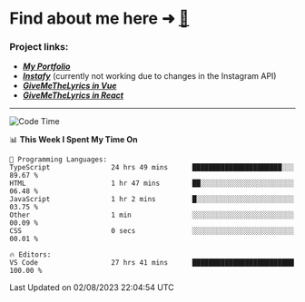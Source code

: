 # Find about me here ➜ [🧑](https://pauabella.dev)

### Project links:
- ***[My Portfolio](https://pauabella.dev)***
- ***[Instafy](https://instafy.me)*** (currently not working due to changes in the Instagram API)
- ***[GiveMeTheLyrics in Vue](https://lyrics.pauabella.dev)***
- ***[GiveMeTheLyrics in React](https://pauabella.dev/GiveMeTheLyrics)***

---
<!--START_SECTION:waka-->
![Code Time](http://img.shields.io/badge/Code%20Time-2%2C355%20hrs%2037%20mins-blue)

📊 **This Week I Spent My Time On** 

```text
💬 Programming Languages: 
TypeScript               24 hrs 49 mins      ██████████████████████░░░   89.67 % 
HTML                     1 hr 47 mins        ██░░░░░░░░░░░░░░░░░░░░░░░   06.48 % 
JavaScript               1 hr 2 mins         █░░░░░░░░░░░░░░░░░░░░░░░░   03.75 % 
Other                    1 min               ░░░░░░░░░░░░░░░░░░░░░░░░░   00.09 % 
CSS                      0 secs              ░░░░░░░░░░░░░░░░░░░░░░░░░   00.01 % 

🔥 Editors: 
VS Code                  27 hrs 41 mins      █████████████████████████   100.00 % 
```


 Last Updated on 02/08/2023 22:04:54 UTC
<!--END_SECTION:waka-->
